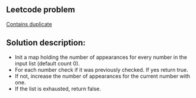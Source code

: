 ## Leetcode problem
[Contains duplicate](https://leetcode.com/problems/contains-duplicate/)

## Solution description:
- Init a map holding the number of appearances for every number in the input list (default count 0).
- For each number check if it was previously checked. If yes return true.
- If not, increase the number of appearances for the current number with one.
- If the list is exhausted, return false.

